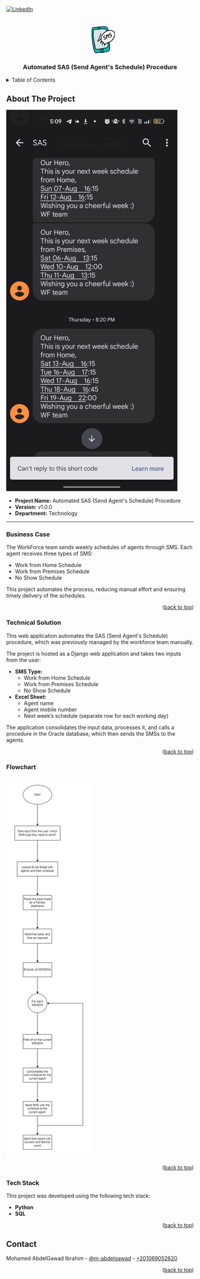 <a name="readme-top"></a>

[![LinkedIn][linkedin-shield]][linkedin-url]

<!-- PROJECT LOGO -->
<br />
<div align="center">
  <img src="images/logo.png" alt="Logo" width="80" height="80">
  <h3 align="center">Automated SAS (Send Agent's Schedule) Procedure</h3>
</div>

<!-- TABLE OF CONTENTS -->
<details>
  <summary>Table of Contents</summary>
  <ol>
    <li>
      <a href="#about-the-project">About The Project</a>
      <ul>
        <li><a href="#business-case">Business Case</a></li>
        <li><a href="#technical-solution">Technical Solution</a></li>
        <li><a href="#flowchart">Flowchart</a></li> <!-- Only if present -->
        <li><a href="#tech-stack">Tech Stack</a></li>
      </ul>
    </li>
    <li><a href="#contact">Contact</a></li>
  </ol>
</details>

<!-- ABOUT THE PROJECT -->
## About The Project

<img src="images/cover.jpg" alt="Cover Image">

* **Project Name:** Automated SAS (Send Agent's Schedule) Procedure  
* **Version:** v1.0.0  
* **Department:** Technology

---

### Business Case

The WorkForce team sends weekly schedules of agents through SMS. Each agent receives three types of SMS:
* Work from Home Schedule
* Work from Premises Schedule
* No Show Schedule

This project automates the process, reducing manual effort and ensuring timely delivery of the schedules.

<p align="right">(<a href="#readme-top">back to top</a>)</p>

### Technical Solution

This web application automates the SAS (Send Agent's Schedule) procedure, which was previously managed by the workforce team manually. 

The project is hosted as a Django web application and takes two inputs from the user:
* **SMS Type:**  
  * Work from Home Schedule  
  * Work from Premises Schedule  
  * No Show Schedule  
* **Excel Sheet:**  
  * Agent name  
  * Agent mobile number  
  * Next week’s schedule (separate row for each working day)  

The application consolidates the input data, processes it, and calls a procedure in the Oracle database, which then sends the SMSs to the agents.

<p align="right">(<a href="#readme-top">back to top</a>)</p>

### Flowchart

<img src="images/flowchart.jpg" alt="Flowchart">

<p align="right">(<a href="#readme-top">back to top</a>)</p>

### Tech Stack

This project was developed using the following tech stack:

* **Python**
* **SQL**

<p align="right">(<a href="#readme-top">back to top</a>)</p>

<!-- CONTACT -->
## Contact

Mohamed AbdelGawad Ibrahim - [@m-abdelgawad](https://www.linkedin.com/in/m-abdelgawad/) - <a href="tel:+201069052620">+201069052620</a>

<p align="right">(<a href="#readme-top">back to top</a>)</p>

<!-- MARKDOWN LINKS & IMAGES -->
[linkedin-shield]: https://img.shields.io/badge/-LinkedIn-black.svg?style=for-the-badge&logo=linkedin&colorB=555
[linkedin-url]: https://www.linkedin.com/in/m-abdelgawad/
